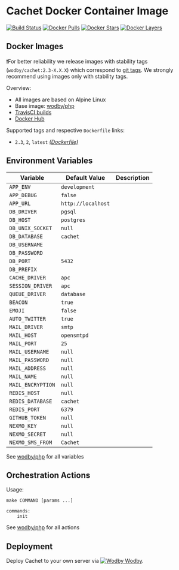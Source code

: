 # Cachet Docker Container Image

[![Build Status](https://travis-ci.org/wodby/cachet.svg?branch=master)](https://travis-ci.org/wodby/cachet)
[![Docker Pulls](https://img.shields.io/docker/pulls/wodby/cachet.svg)](https://hub.docker.com/r/wodby/cachet)
[![Docker Stars](https://img.shields.io/docker/stars/wodby/cachet.svg)](https://hub.docker.com/r/wodby/cachet)
[![Docker Layers](https://images.microbadger.com/badges/image/wodby/cachet.svg)](https://microbadger.com/images/wodby/cachet)

## Docker Images

❗For better reliability we release images with stability tags (`wodby/cachet:2.3-X.X.X`) which correspond to [git tags](https://github.com/wodby/cachet/releases). We strongly recommend using images only with stability tags. 

Overview:

* All images are based on Alpine Linux
* Base image: [wodby/php](https://github.com/wodby/php)
* [TravisCI builds](https://travis-ci.org/wodby/cachet) 
* [Docker Hub](https://hub.docker.com/r/wodby/cachet)

Supported tags and respective `Dockerfile` links:

* `2.3`, `2`, `latest` [_(Dockerfile)_](https://github.com/wodby/cachet/tree/master/Dockerfile)

## Environment Variables

| Variable          | Default Value      | Description |
| ----------------- | ------------------ | ----------- |
| `APP_ENV`         | `development`      |             |
| `APP_DEBUG`       | `false`            |             |
| `APP_URL`         | `http://localhost` |             |
| `DB_DRIVER`       | `pgsql`            |             |
| `DB_HOST`         | `postgres`         |             |
| `DB_UNIX_SOCKET`  | `null`             |             |
| `DB_DATABASE`     | `cachet`           |             |
| `DB_USERNAME`     |                    |             |
| `DB_PASSWORD`     |                    |             |
| `DB_PORT`         | `5432`             |             |
| `DB_PREFIX`       |                    |             |
| `CACHE_DRIVER`    | `apc`              |             |
| `SESSION_DRIVER`  | `apc`              |             |
| `QUEUE_DRIVER`    | `database`         |             |
| `BEACON`          | `true`             |             |
| `EMOJI`           | `false`            |             |
| `AUTO_TWITTER`    | `true`             |             |
| `MAIL_DRIVER`     | `smtp`             |             |
| `MAIL_HOST`       | `opensmtpd`        |             |
| `MAIL_PORT`       | `25`               |             |
| `MAIL_USERNAME`   | `null`             |             |
| `MAIL_PASSWORD`   | `null`             |             |
| `MAIL_ADDRESS`    | `null`             |             |
| `MAIL_NAME`       | `null`             |             |
| `MAIL_ENCRYPTION` | `null`             |             |
| `REDIS_HOST`      | `null`             |             |
| `REDIS_DATABASE`  | `cachet`           |             |
| `REDIS_PORT`      | `6379`             |             |
| `GITHUB_TOKEN`    | `null`             |             |
| `NEXMO_KEY`       | `null`             |             |
| `NEXMO_SECRET`    | `null`             |             |
| `NEXMO_SMS_FROM`  | `Cachet`           |             |

See [wodby/php](https://github.com/wodby/php) for all variables

## Orchestration Actions

Usage:
```
make COMMAND [params ...]
 
commands:
    init
```

See [wodby/php](https://github.com/wodby/php) for all actions

## Deployment

Deploy Cachet to your own server via [![Wodby](https://www.google.com/s2/favicons?domain=wodby.com) Wodby](https://wodby.com).
